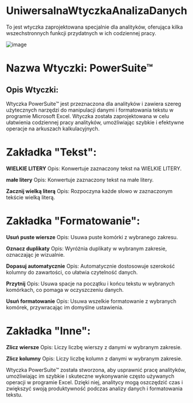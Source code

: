 # UniwersalnaWtyczkaAnalizaDanych
To jest wtyczka zaprojektowana specjalnie dla analityków, oferująca kilka wszechstronnych funkcji przydatnych w ich codziennej pracy.

![image](https://github.com/kasiaPesik/UniwersalnaWtyczkaAnalizaDanych/assets/127053233/07b8a294-48d5-4bc0-b268-fc778c3470d4)

<h1>Nazwa Wtyczki: PowerSuite™ </h1>

<h2>Opis Wtyczki:</h2>

Wtyczka PowerSuite™ jest przeznaczona dla analityków i zawiera szereg użytecznych narzędzi do manipulacji danymi i formatowania tekstu w programie Microsoft Excel. Wtyczka została zaprojektowana w celu ułatwienia codziennej pracy analityków, umożliwiając szybkie i efektywne operacje na arkuszach kalkulacyjnych.

<h1>Zakładka "Tekst":</h1>

**WIELKIE LITERY**
Opis: Konwertuje zaznaczony tekst na WIELKIE LITERY.

**małe litery**
Opis: Konwertuje zaznaczony tekst na małe litery.

**Zacznij wielką literą**
Opis: Rozpoczyna każde słowo w zaznaczonym tekście wielką literą.

<h1>Zakładka "Formatowanie":</h1>

**Usuń puste wiersze**
Opis: Usuwa puste komórki z wybranego zakresu.

**Oznacz duplikaty**
Opis: Wyróżnia duplikaty w wybranym zakresie, oznaczając je wizualnie.

**Dopasuj automatycznie**
Opis: Automatycznie dostosowuje szerokość kolumny do zawartości, co ułatwia czytelność danych.

**Przytnij**
Opis: Usuwa spacje na początku i końcu tekstu w wybranych komórkach, co pomaga w oczyszczeniu danych.

**Usuń formatowanie**
Opis: Usuwa wszelkie formatowanie z wybranych komórek, przywracając im domyślne ustawienia.

<h1>Zakładka "Inne":</h1>

**Zlicz wiersze**
Opis: Liczy liczbę wierszy z danymi w wybranym zakresie.

**Zlicz kolumny**
Opis: Liczy liczbę kolumn z danymi w wybranym zakresie.

Wtyczka PowerSuite™ została stworzona, aby usprawnić pracę analityków, umożliwiając im szybkie i skuteczne wykonywanie często używanych operacji w programie Excel. Dzięki niej, analitycy mogą oszczędzić czas i zwiększyć swoją produktywność podczas analizy danych i formatowania tekstu.
